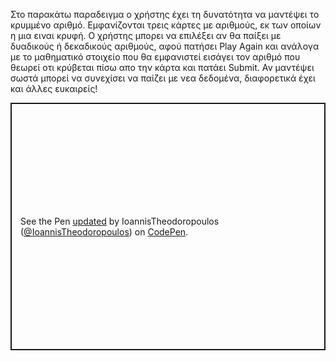 Στο παρακάτω παραδειγμα ο χρήστης έχει τη δυνατότητα να μαντέψει το κρυμμένο αριθμό. Εμφανίζονται τρεις κάρτες με αριθμούς, εκ των οποίων η μια ειναι κρυφή. Ο χρήστης μπορει να επιλέξει αν θα παίξει με δυαδικούς ή δεκαδικούς αριθμούς, αφού πατήσει Play Again και ανάλογα με το μαθηματικό στοιχείο που θα εμφανιστεί εισάγει τον αριθμό που θεωρεί οτι κρύβεται πίσω απο την κάρτα και πατάει Submit. Αν μαντέψει σωστά μπορεί να συνεχίσει να παίζει με νεα δεδομένα, διαφορετικά έχει και άλλες ευκαιρείς!

<p class="codepen" data-height="396" data-default-tab="html,result" data-slug-hash="abxPVqQ" data-user="IoannisTheodoropoulos" style="height: 396px; box-sizing: border-box; display: flex; align-items: center; justify-content: center; border: 2px solid; margin: 1em 0; padding: 1em;">
  <span>See the Pen <a href="https://codepen.io/IoannisTheodoropoulos/pen/abxPVqQ">
  updated</a> by IoannisTheodoropoulos (<a href="https://codepen.io/IoannisTheodoropoulos">@IoannisTheodoropoulos</a>)
  on <a href="https://codepen.io">CodePen</a>.</span>
</p>
<script async src="https://cpwebassets.codepen.io/assets/embed/ei.js"></script>
